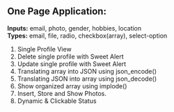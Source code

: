 <h2>One Page Application:</h2>
<b>Inputs:</b> email, photo, gender, hobbies, location <br>
<b>Types:</b> email, file, radio, checkbox(array), select-option

1. Single Profile View
2. Delete single profile with Sweet Alert
3. Update single profile with Sweet Alert
4. Translating array into JSON using json_encode()
5. Translating JSON into array using json_decode()
6. Show organized array using implode()
7. Insert, Store and Show Photos.
8. Dynamic & Clickable Status
